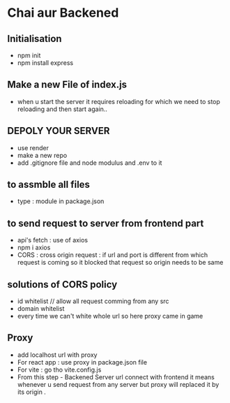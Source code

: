 # Chai aur Backened

## Initialisation
- npm init
- npm install express

## Make a new File of index.js
- when u start the server it requires reloading for which we need to stop reloading and then start again..


## DEPOLY YOUR SERVER
- use render 
- make a new repo
- add .gitignore file and node modulus and .env to it

## to assmble all files 
- type : module in package.json

## to send request to server from frontend part
- api's fetch : use of axios 
- npm i axios
- CORS : cross origin request : if url and port is different from which request is coming so it blocked that request
so origin needs to be same 

## solutions of CORS policy
- id whitelist  // allow all request comming from any src
- domain whitelist
- every time we can't white whole url so here proxy came in game

## Proxy
- add localhost url with proxy 
- For react app : use proxy in package.json file
- For vite : go tho vite.config.js
- From this step - Backened Server url connect with frontend it means whenever u send request from any server but proxy will replaced it by its origin .
